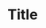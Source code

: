 [//]: # (#/_docs)



<!------------------------------------------------------------------------------



--------------------------------------------------------------------------------

<:>
{
  "%": "",
  ".": "index.md!m.md",
  ":": [],
  "!": [],
  "~": [],
  "_": [],
  "?": [],
  "#": "#"
}
//
</:>

------------------------------------------------------------------------------->



[//]: # (index)



<!----------------------------------------------------------------------------->

# Title

<!------------------------------------------------------------------------------

// ..

--------------------------------------------------------------------------------

<:y000>
{
  "%": "",
  ".": [],
  ":": [],
  "!": [],
  "~": [],
  "?": [],
  "#": "#"
}
</:y000>

------------------------------------------------------------------------------->



[//]: # (_tmpl:index)
<!--!!



<%----------------------------------------------------------------------------%>

# Title

<%------------------------------------------------------------------------------

// ..

--------------------------------------------------------------------------------

<:_tmpl>
{
  "%": "",
  ".": [],
  ":": [],
  "!": [],
  "~": [],
  "?": [],
  "#": "#"
}
</:_tmpl>

------------------------------------------------------------------------------%>



!!-->
[//]: # (y000:index)
<!--!!

!!-->
